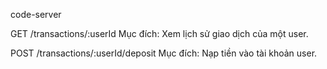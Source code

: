 code-server



GET /transactions/:userId
Mục đích: Xem lịch sử giao dịch của một user.

POST /transactions/:userId/deposit
Mục đích: Nạp tiền vào tài khoản user.